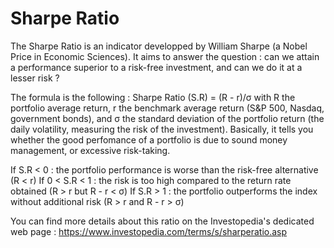 # Sharpe Ratio


The Sharpe Ratio is an indicator developped by William Sharpe (a Nobel Price in Economic Sciences). It aims to answer the question : can we attain a performance superior to a risk-free investment, and can we do it at a lesser risk ?

The formula is the following : Sharpe Ratio (S.R) = (R - r)/σ with R the portfolio average return, r the benchmark average return (S&P 500, Nasdaq, government bonds), and σ the standard deviation of the portfolio return (the daily volatility, measuring the risk of the investment). 
Basically, it tells you whether the good perfomance of a portfolio is due to sound money management, or excessive risk-taking.

If S.R < 0 : the portfolio performance is worse than the risk-free alternative (R < r)
If 0 < S.R < 1 : the risk is too high compared to the return rate obtained (R > r but R - r < σ)
If S.R > 1 : the portfolio outperforms the index without additional risk (R > r and R - r > σ)

You can find more details about this ratio on the Investopedia's dedicated web page : https://www.investopedia.com/terms/s/sharperatio.asp
